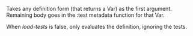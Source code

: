   Takes any definition form (that returns a Var) as the first argument.
  Remaining body goes in the :test metadata function for that Var.

  When *load-tests* is false, only evaluates the definition, ignoring
  the tests.